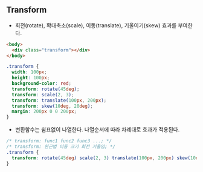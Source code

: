 ## Transform

- 회전(rotate), 확대축소(scale), 이동(translate), 기울이기(skew) 효과를 부여한다.

```html
<body>
  <div class="transform"></div>
</body>
```

```css
.transform {
  width: 100px;
  height: 100px;
  background-color: red;
  transform: rotate(45deg);
  transform: scale(2, 3);
  transform: translate(100px, 200px);
  transform: skew(10deg, 20deg);
  margin: 200px 0 0 200px;
}
```

- 변환함수는 쉼표없이 나열한다. 나열순서에 따라 차례대로 효과가 적용된다.

```css
/* transform: func1 func2 func3 ...; */
/* transform: 원근법 이동 크기 회전 기울임; */
.transform {
  transform: rotate(45deg) scale(2, 3) translate(100px, 200px) skew(10deg, 20deg);
}
```
